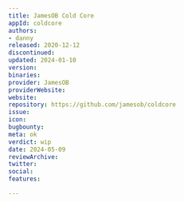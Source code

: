 ```yaml
---
title: JamesOB Cold Core
appId: coldcore
authors:
- danny
released: 2020-12-12
discontinued: 
updated: 2024-01-10
version: 
binaries: 
provider: JamesOB
providerWebsite: 
website: 
repository: https://github.com/jamesob/coldcore
issue: 
icon: 
bugbounty: 
meta: ok
verdict: wip
date: 2024-05-09
reviewArchive: 
twitter: 
social: 
features: 

---
```


